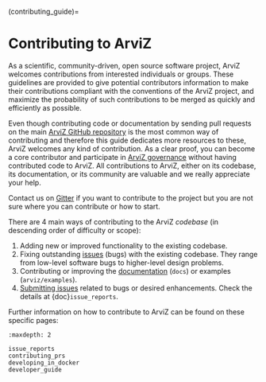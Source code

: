 (contributing_guide)=
# Contributing to ArviZ
As a scientific, community-driven, open source software project,
ArviZ welcomes contributions from interested individuals or groups.
These guidelines are provided to give potential contributors information
to make their contributions compliant with the conventions of the ArviZ project,
and maximize the probability of such contributions to be merged as quickly
and efficiently as possible.

Even though contributing code or documentation by sending pull requests on
the main [ArviZ GitHub repository](https://github.com/arviz-devs/arviz) is the most common way of contributing and
therefore this guide dedicates more resources to these, ArviZ welcomes any kind of contribution.
As a clear proof, you can become a core contributor and participate in
[ArviZ governance](https://github.com/arviz-devs/arviz/blob/main/GOVERNANCE.md)
without having contributed code to ArviZ.
All contributions to ArviZ, either on its codebase, its documentation,
or its community are valuable and we really appreciate your help.

Contact us on [Gitter](https://gitter.im/arviz-devs/community) if you want to
contribute to the project but you are not sure where you can contribute or how to start.

There are 4 main ways of contributing to the ArviZ _codebase_
(in descending order of difficulty or scope):

1. Adding new or improved functionality to the existing codebase.
2. Fixing outstanding [issues](https://github.com/arviz-devs/arviz/issues) (bugs) with the existing codebase. They range from low-level software bugs to higher-level design problems.
3. Contributing or improving the [documentation](https://arviz-devs.github.io/arviz/) (`docs`) or examples (`arviz/examples`).
4. [Submitting issues](https://github.com/arviz-devs/arviz/issues/new/choose) related to bugs or desired enhancements. Check the details at {doc}`issue_reports`.

Further information on how to contribute to ArviZ can be found on these specific pages:

```{toctree}
:maxdepth: 2

issue_reports
contributing_prs
developing_in_docker
developer_guide
```
